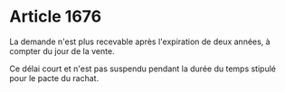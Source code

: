 # Article 1676

<p>La demande n'est plus recevable après l'expiration de deux années, à compter du jour de la vente.</p><p>Ce délai court et n'est pas suspendu pendant la durée du temps stipulé pour le pacte du rachat.</p>